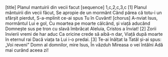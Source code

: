 [title] Planul mantuirii din vecii facut
[sequence] 1,c,2,c,3,c
[1]
Planul mântuirii din vecii făcut,
Se apropie de un mormânt
Când părea că totu-i un sfârșit pierdut,
S-a-mplinit ce-ai spus Tu în Cuvânt!
[chorus]
A-nviat Isus, mormântul Lui e gol,
Cu moartea pe moarte călcând, și viață aducând
Domnește sus pe tron cu slavă îmbrăcat
Aleluia, Cristos a înviat!
[2]
Zorii învierii vremi de har aduc
Ca oricine crede să aibă-n dar,
Viață după moarte în eternul rai
Dacă viața ta Lui i-o predai.
[3]
Te-ai înălțat la Tatăl și-ai spus: „Voi reveni”
Domn al domnilor, mire Isus,
În văzduh Mireasa o vei întâlni
Adă mai curând aceea zi!

